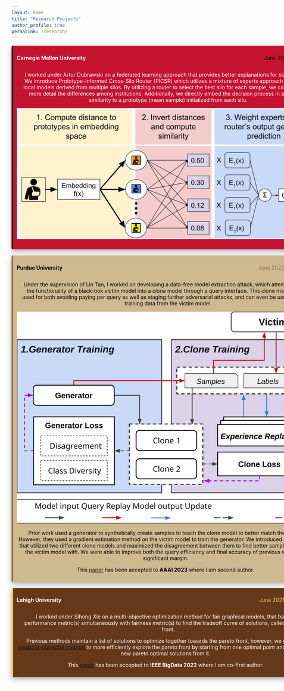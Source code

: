 ```yaml
---
layout: home
title: "Research Projects"
author_profile: true
permalink: /research/
---
```


<style>
div.polaroid {
  width: 800px;
  box-shadow: 0 4px 8px 0 rgba(0, 0, 0, 0.2), 0 6px 20px 0 rgba(0, 0, 0, 0.19);
  text-align: center;
}

div.container {
  padding: 10px;
}
.alignleft {
	float: left;
}
.alignright {
	float: right;
}
</style>

<body>


<div class="polaroid" style='background-color:#C41230; color: #FFFFFF; border-left: solid #000000 4px; border-radius: 4px; padding:0.7em;'>
<p class="alignleft"><b>Carnegie Mellon University</b></p>
<p class="alignright"><span style="color:#000000">June 2023 - Present</span></p>
<div style="clear: both;"></div>
<p style='margin-left:1em;'>
I worked under Artur Dubrawski on a federated learning approach that provides better explanations for stakeholders. We introduce Prototype-Informed Cross-Silo Router (PICSR) which utilizes a mixture of experts approach to combine local models derived from multiple silos. By utilizing a router to select the best silo for each sample, we can analyze in more detail the differences among institutions. Additionally, we directly embed the decision process in a sample's similarity to a prototype (mean sample) initialized from each silo.

<div>
<img src="https://github.com/ericenouen/ericenouen.github.io/blob/master/assets/image/PICSR_CoreAlgorithm.png?raw=true" alt="Description of the full algorithm for PICSR">
</div>
 
</p></div>
<br>

<div class="polaroid" style='background-color:#CFB991; color: #000000; border-left: solid #8E6F3E 4px; border-radius: 4px; padding:0.7em;'>
<div>
  <p class="alignleft"><b>Purdue University</b></p>
  <p class="alignright"><span style="color:#8E6F3E">June 2022 - May 2023</span></p>
</div>
<div style="clear: both;"></div>
<p style='margin-left:1em;'>
Under the supervision of Lin Tan, I worked on developing a data-free model extraction attack, which attempts to copy the functionality of a black-box <em>victim</em> model into a <em>clone</em> model through a query interface. This clone model can be used for both avoiding paying per query as well as staging further adversarial attacks, and can even be used to extract training data from the victim model.

<div>
<img src="https://github.com/ericenouen/ericenouen.github.io/blob/master/assets/image/Disguide.svg?raw=true" alt="Description of the full algorithm for DisGUIDE">
</div>

Prior work used a generator to synthetically create samples to teach the clone model to better match the victim. However, they used a gradient estimation method on the victim model to train the generator. We introduced a novel loss that utilized two different clone models and maximized the disagreement between them to find better samples to query the victim model with. We were able to improve both the query efficiency and final accuracy of previous work by a significant margin.

This <a href="https://www.cs.purdue.edu/homes/lintan/publications/disguide-aaai23.pdf">paper</a> has been accepted to <b>AAAI 2023</b> where I am second author.
</p></div>
<br>

<div class="polaroid" style='background-color:#653819; color: #FFFFFF; border-left: solid #FED141 4px; border-radius: 4px; padding:0.7em;'>
<div>
  <p class="alignleft"><b>Lehigh University</b></p>
  <p class="alignright"><span style="color:#FED141">June 2021 - May 2022</span></p>
</div>
<div style="clear: both;"></div>
<p style='margin-left:1em;'>
I worked under Sihong Xie on a multi-objective optimization method for fair graphical models, that balanced performance metric(s) simultaneously with fairness metric(s) to find the tradeoff curve of solutions, called the pareto front.

<!-- div -->
<!-- <img src="https://github.com/ericenouen/ericenouen.github.io/blob/master/assets/image/Lehigh_Pareto.png?raw=true" alt="Pareto Front"> -->
<!-- </div> -->

Previous methods maintain a list of solutions to optimize together towards the pareto front, however, we utilized a <a href="https://arxiv.org/abs/2006.16434">predictor-corrector method</a> to more efficiently explore the pareto front by starting from one optimal point and generating new pareto optimal solutions from it.

This <a href="http://www.cse.lehigh.edu/~sxie/paper/bigdata2022.pdf">paper</a> has been accepted to <b>IEEE BigData 2022</b> where I am co-first author.

</p></div>

</body>
